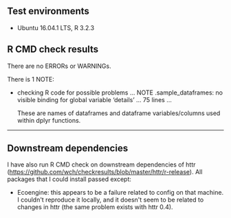 ## Test environments
* Ubuntu 16.04.1 LTS, R 3.2.3

## R CMD check results
There are no ERRORs or WARNINGs. 

There is 1 NOTE:

* checking R code for possible problems ... NOTE
  .sample_dataframes: no visible binding for global variable ‘details’
  ... 75 lines ...
  
  These are names of dataframes and dataframe variables/columns used within dplyr functions.

***

## Downstream dependencies
I have also run R CMD check on downstream dependencies of httr 
(https://github.com/wch/checkresults/blob/master/httr/r-release). 
All packages that I could install passed except:

* Ecoengine: this appears to be a failure related to config on 
  that machine. I couldn't reproduce it locally, and it doesn't 
  seem to be related to changes in httr (the same problem exists 
  with httr 0.4).